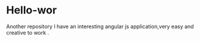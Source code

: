 # Hello-wor
Another repository
I have an interesting angular js application,very easy and creative to work .
